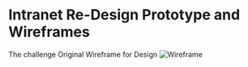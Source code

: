 # Intranet Re-Design Prototype and Wireframes
The challenge 
Original Wireframe for Design
![Wireframe](https://s-media-cache-ak0.pinimg.com/564x/ed/9f/c2/ed9fc2c3a03a03b6b5402de111935e81.jpg)
